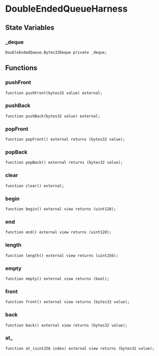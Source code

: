# DoubleEndedQueueHarness

## State Variables
### _deque

```solidity
DoubleEndedQueue.Bytes32Deque private _deque;
```


## Functions
### pushFront


```solidity
function pushFront(bytes32 value) external;
```

### pushBack


```solidity
function pushBack(bytes32 value) external;
```

### popFront


```solidity
function popFront() external returns (bytes32 value);
```

### popBack


```solidity
function popBack() external returns (bytes32 value);
```

### clear


```solidity
function clear() external;
```

### begin


```solidity
function begin() external view returns (uint128);
```

### end


```solidity
function end() external view returns (uint128);
```

### length


```solidity
function length() external view returns (uint256);
```

### empty


```solidity
function empty() external view returns (bool);
```

### front


```solidity
function front() external view returns (bytes32 value);
```

### back


```solidity
function back() external view returns (bytes32 value);
```

### at_


```solidity
function at_(uint256 index) external view returns (bytes32 value);
```

